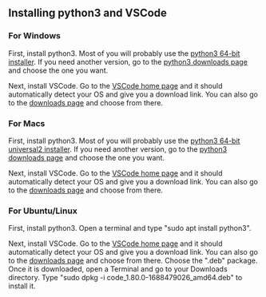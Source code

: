 ## Installing python3 and VSCode

### For Windows

First, install python3. Most of you will probably use the [python3 64-bit installer](https://www.python.org/ftp/python/3.11.4/python-3.11.4-amd64.exe). If you need another version, go to the [python3 downloads page](https://www.python.org/downloads/windows/) and choose the one you want.

Next, install VSCode. Go to the [VSCode home page](https://code.visualstudio.com/) and it should automatically detect your OS and give you a download link. You can also go to the [downloads page](https://code.visualstudio.com/#alt-downloads) and choose from there.

### For Macs

First, install python3. Most of you will probably use the [python3 64-bit universal2 installer](https://www.python.org/ftp/python/3.11.4/python-3.11.4-macos11.pkg). If you need another version, go to the [python3 downloads page](https://www.python.org/downloads/macos/) and choose the one you want.

Next, install VSCode. Go to the [VSCode home page](https://code.visualstudio.com/) and it should automatically detect your OS and give you a download link. You can also go to the [downloads page](https://code.visualstudio.com/#alt-downloads) and choose from there.

### For Ubuntu/Linux

First, install python3. Open a terminal and type "sudo apt install python3".

Next, install VSCode. Go to the [VSCode home page](https://code.visualstudio.com/) and it should automatically detect your OS and give you a download link. You can also go to the [downloads page](https://code.visualstudio.com/#alt-downloads) and choose from there. Choose the ".deb" package. Once it is downloaded, open a Terminal and go to your Downloads directory. Type "sudo dpkg -i code_1.80.0-1688479026_amd64.deb" to install it.